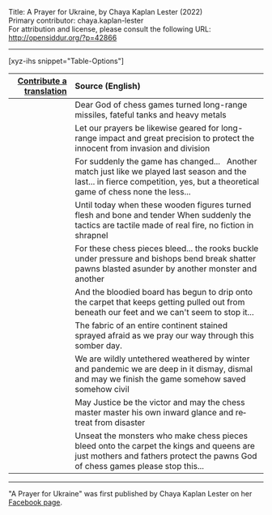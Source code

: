 <html>
<head></head>
<body>
Title: A Prayer for Ukraine, by Chaya Kaplan Lester (2022)<br />
Primary contributor: chaya.kaplan-lester<br />
For attribution and license, please consult the following URL: <a href="http://opensiddur.org/?p=42866">http://opensiddur.org/?p=42866</a>
<p />
<hr />

[xyz-ihs snippet="Table-Options"]<table style="margin-left: auto; margin-right: auto;" class="draggable">
<thead><tr><th id="x" style="text-align: right;"><a href="/translate/" target="_blank" rel="noopener">Contribute a translation</a></th><th style="text-align: left;">Source (English)</th></tr></thead>
<tbody>
<tr><td style="vertical-align:top;">
<div class="liturgy" lang="he" style="text-align: right;">

</div></td>

<td style="vertical-align:top;">
<div class="english" lang="en" style="text-align: left;">
Dear God of chess games 
turned long-range 
missiles, 
fateful tanks 
and heavy metals 
</div></td></tr>


<tr><td style="vertical-align:top;">
<div class="liturgy" lang="he" style="text-align: right;">

</div></td>

<td style="vertical-align:top;">
<div class="english" lang="en" style="text-align: left;">
Let our prayers 
be likewise geared 
for long-range impact
and great precision 
to protect the innocent
from invasion 
and division
</div></td></tr>


<tr><td style="vertical-align:top;">
<div class="liturgy" lang="he" style="text-align: right;">

</div></td>

<td style="vertical-align:top;">
<div class="english" lang="en" style="text-align: left;">
For suddenly the game has changed...
&nbsp;
Another match 
just like we played last 
season and the last... 
in fierce competition, yes, 
but a theoretical game of chess 
none the less...
</div></td></tr>


<tr><td style="vertical-align:top;">
<div class="liturgy" lang="he" style="text-align: right;">

</div></td>

<td style="vertical-align:top;">
<div class="english" lang="en" style="text-align: left;">
Until today 
when these wooden figures 
turned flesh and bone and tender 
When suddenly the tactics are tactile 
made of real fire, 
no fiction in shrapnel 
</div></td></tr>


<tr><td style="vertical-align:top;">
<div class="liturgy" lang="he" style="text-align: right;">

</div></td>

<td style="vertical-align:top;">
<div class="english" lang="en" style="text-align: left;">
For these chess pieces bleed...
the rooks buckle under pressure
and bishops bend break shatter 
pawns blasted 
asunder by another 
monster and another 
</div></td></tr>


<tr><td style="vertical-align:top;">
<div class="liturgy" lang="he" style="text-align: right;">

</div></td>

<td style="vertical-align:top;">
<div class="english" lang="en" style="text-align: left;">
And the bloodied board has begun to drip 
onto the carpet 
that keeps getting pulled out 
from beneath our feet 
and we can't seem to stop it...
</div></td></tr>


<tr><td style="vertical-align:top;">
<div class="liturgy" lang="he" style="text-align: right;">

</div></td>

<td style="vertical-align:top;">
<div class="english" lang="en" style="text-align: left;">
The fabric of an entire continent 
stained sprayed 
afraid
as we pray
our way through this somber day. 
</div></td></tr>


<tr><td style="vertical-align:top;">
<div class="liturgy" lang="he" style="text-align: right;">

</div></td>

<td style="vertical-align:top;">
<div class="english" lang="en" style="text-align: left;">
We are wildly untethered 
weathered  
by winter 
and pandemic 
we are deep in it
dismay, dismal and may 
we finish the game
somehow saved 
somehow civil 
</div></td></tr>


<tr><td style="vertical-align:top;">
<div class="liturgy" lang="he" style="text-align: right;">

</div></td>

<td style="vertical-align:top;">
<div class="english" lang="en" style="text-align: left;">
May Justice be the victor
and may the chess master 
master his own inward glance
and retreat from disaster 
</div></td></tr>


<tr><td style="vertical-align:top;">
<div class="liturgy" lang="he" style="text-align: right;">

</div></td>

<td style="vertical-align:top;">
<div class="english" lang="en" style="text-align: left;">
Unseat the monsters 
who make chess pieces bleed 
onto the carpet
the kings and queens are just mothers and fathers
protect the pawns 
God of chess games
please stop this...
</div></td></tr>
</tbody></table>

<hr />

"A Prayer for Ukraine" was first published by Chaya Kaplan Lester on her <a href="https://www.facebook.com/chaya.kaplanlester/posts/10158504037983302">Facebook page</a>.

&nbsp;

</body>
</html>